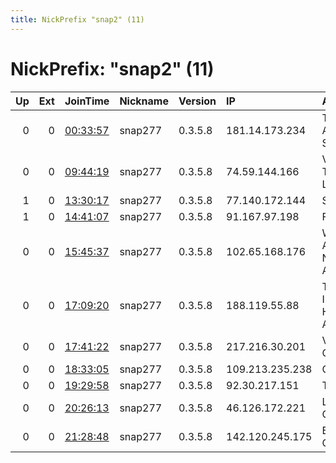 ```yaml
---
title: NickPrefix "snap2" (11)
---
```


# NickPrefix: "snap2" (11)

|   Up |   Ext | JoinTime                                                                                            | Nickname   | Version   | IP              | AS                               | CC   |   ORp |   Dirp | OS    | Contact   |   eFamMembers |
|-----:|------:|:----------------------------------------------------------------------------------------------------|:-----------|:----------|:----------------|:---------------------------------|:-----|------:|-------:|:------|:----------|--------------:|
|    0 |     0 | [00:33:57](https://metrics.torproject.org/rs.html#details/8ADBB2774062C50687F44D29279709CF8420860A) | snap277    | 0.3.5.8   | 181.14.173.234  | Telecom Argentina S.A.           | ar   | 33543 |      0 | Linux | None      |             1 |
|    0 |     0 | [09:44:19](https://metrics.torproject.org/rs.html#details/334907B9C51AF32748BF032A00BFF4555095345C) | snap277    | 0.3.5.8   | 74.59.144.166   | Videotron Telecom Ltee           | ca   | 34547 |      0 | Linux | None      |             1 |
|    1 |     0 | [13:30:17](https://metrics.torproject.org/rs.html#details/CAA57202DA26843AEB174B3C5D41BD4214B4A1FE) | snap277    | 0.3.5.8   | 77.140.172.144  | SFR SA                           | fr   | 38855 |      0 | Linux | None      |             1 |
|    1 |     0 | [14:41:07](https://metrics.torproject.org/rs.html#details/605FB0A1746EC0411DF78E2226F34D3B80256927) | snap277    | 0.3.5.8   | 91.167.97.198   | Free SAS                         | fr   | 40167 |      0 | Linux | None      |             1 |
|    0 |     0 | [15:45:37](https://metrics.torproject.org/rs.html#details/45839231DB3EC2607D5AF5851D236CE7D33DA9C8) | snap277    | 0.3.5.8   | 102.65.168.176  | Web-Africa-Networks-AS           | za   | 41195 |      0 | Linux | None      |             1 |
|    0 |     0 | [17:09:20](https://metrics.torproject.org/rs.html#details/4B3B5CA802B28CFF353C80EC0932FF25C17B5C24) | snap277    | 0.3.5.8   | 188.119.55.88   | TurkNet Iletisim Hizmetleri A.S. | tr   | 33619 |      0 | Linux | None      |             1 |
|    0 |     0 | [17:41:22](https://metrics.torproject.org/rs.html#details/455BE59857DE3BF690A5CD28BBFD65910C4D24CD) | snap277    | 0.3.5.8   | 217.216.30.201  | Vodafone Ono, S.A.               | es   | 34719 |      0 | Linux | None      |             1 |
|    0 |     0 | [18:33:05](https://metrics.torproject.org/rs.html#details/CE730477825C3C008F3F233185B4E9D734D07535) | snap277    | 0.3.5.8   | 109.213.235.238 | Orange                           | fr   | 36477 |      0 | Linux | None      |             1 |
|    0 |     0 | [19:29:58](https://metrics.torproject.org/rs.html#details/9ADBE51B7293EBE9DC1BECDDED76C49B8BB6521D) | snap277    | 0.3.5.8   | 92.30.217.151   | TalkTalk                         | gb   | 43170 |      0 | Linux | None      |             1 |
|    0 |     0 | [20:26:13](https://metrics.torproject.org/rs.html#details/C579F74CA24C0D5132E1569B3FAE9AE95F1C896F) | snap277    | 0.3.5.8   | 46.126.172.221  | Liberty Global B.V.              | ch   | 41765 |      0 | Linux | None      |             1 |
|    0 |     0 | [21:28:48](https://metrics.torproject.org/rs.html#details/F8833FF290BAAE8800A6D19914CCDF4249A9D889) | snap277    | 0.3.5.8   | 142.120.245.175 | Bell Canada                      | ca   | 42507 |      0 | Linux | None      |             1 |
